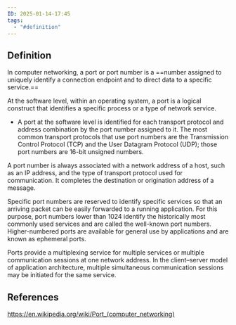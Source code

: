 ```yaml
---
ID: 2025-01-14-17:45
tags:
  - "#definition"
---
```

## Definition

In computer networking, a port or port number is a ==number assigned to uniquely  identify a connection endpoint and to direct data to a specific service.==

At the software level, within an operating system, a port is a logical construct that identifies a specific process or a type of network service. 
- A port at the software level is identified for each transport protocol and address combination by the port number assigned to it. The most common transport protocols that use port numbers are the Transmission Control Protocol (TCP) and the User Datagram Protocol (UDP); those port numbers are 16-bit unsigned numbers.

A port number is always associated with a network address of a host, such as an IP address, and the type of transport protocol used for communication. 
It completes the destination or origination address of a message.

Specific port numbers are reserved to identify specific services so that an arriving packet can be easily forwarded to a running application. For this purpose, port numbers lower than 1024 identify the historically most commonly used services and are called the well-known port numbers. Higher-numbered ports are available for general use by applications and are known as ephemeral ports.

Ports provide a multiplexing service for multiple services or multiple communication sessions at one network address. In the client–server model of application architecture, multiple simultaneous communication sessions may be initiated for the same service.

## References
https://en.wikipedia.org/wiki/Port_(computer_networking)